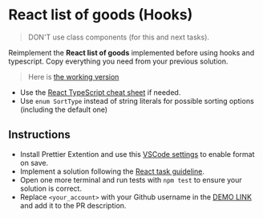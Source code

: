 # React list of goods (Hooks)

> DON'T use class components (for this and next tasks).

Reimplement the **React list of goods** implemented before using hooks and typescript.
Copy everything you need from your previous solution.

> Here is [the working version](https://mate-academy.github.io/react_list-of-goods/)

- Use the [React TypeScript cheat sheet](https://mate-academy.github.io/fe-program/js/extra/react-typescript) if needed.
- Use `enum SortType` instead of string literals for possible sorting options (including the default one)

## Instructions

- Install Prettier Extention and use this [VSCode settings](https://mate-academy.github.io/fe-program/tools/vscode/settings.json) to enable format on save.
- Implement a solution following the [React task guideline](https://github.com/mate-academy/react_task-guideline#react-tasks-guideline).
- Open one more terminal and run tests with `npm test` to ensure your solution is correct.
- Replace `<your_account>` with your Github username in the [DEMO LINK](https://denyssheremeta.github.io/react_list-of-goods-hooks/) and add it to the PR description.
